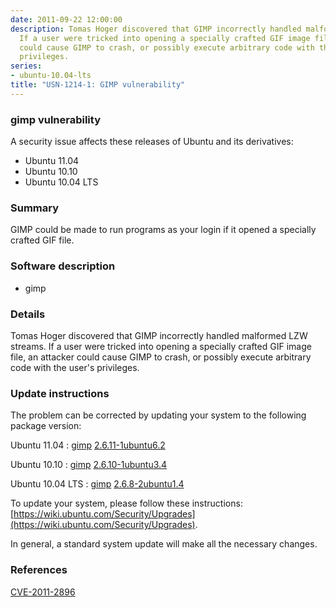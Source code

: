 ```yaml
---
date: 2011-09-22 12:00:00
description: Tomas Hoger discovered that GIMP incorrectly handled malformed LZW streams.
  If a user were tricked into opening a specially crafted GIF image file, an attacker
  could cause GIMP to crash, or possibly execute arbitrary code with the user&#39;s
  privileges.
series:
- ubuntu-10.04-lts
title: "USN-1214-1: GIMP vulnerability"
---
```



### gimp vulnerability

A security issue affects these releases of Ubuntu and its derivatives:

* Ubuntu 11.04
* Ubuntu 10.10
* Ubuntu 10.04 LTS

### Summary

GIMP could be made to run programs as your login if it opened a specially crafted GIF file.

### Software description

* gimp 

### Details

Tomas Hoger discovered that GIMP incorrectly handled malformed LZW streams. If a user were tricked into opening a specially crafted GIF image file, an attacker could cause GIMP to crash, or possibly execute arbitrary code with the user&#39;s privileges. 

### Update instructions

The problem can be corrected by updating your system to the following package version:

Ubuntu 11.04
 : [gimp](https://launchpad.net/ubuntu/+source/gimp) <span> [2.6.11-1ubuntu6.2](https://launchpad.net/ubuntu/+source/gimp/2.6.11-1ubuntu6.2) </span> 

Ubuntu 10.10
 : [gimp](https://launchpad.net/ubuntu/+source/gimp) <span> [2.6.10-1ubuntu3.4](https://launchpad.net/ubuntu/+source/gimp/2.6.10-1ubuntu3.4) </span> 

Ubuntu 10.04 LTS
 : [gimp](https://launchpad.net/ubuntu/+source/gimp) <span> [2.6.8-2ubuntu1.4](https://launchpad.net/ubuntu/+source/gimp/2.6.8-2ubuntu1.4) </span> 

To update your system, please follow these instructions: [https://wiki.ubuntu.com/Security/Upgrades](https://wiki.ubuntu.com/Security/Upgrades).

In general, a standard system update will make all the necessary changes. 

### References

 
 [CVE-2011-2896](http://people.ubuntu.com/~ubuntu-security/cve/CVE-2011-2896)